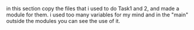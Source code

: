 in this section copy the files that i used to do Task1 and 2, and made a module for them.
i used too many variables for my mind and in the "main" outside the modules you can see the use of it.